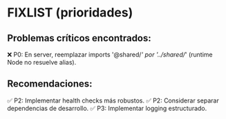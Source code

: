 # FIXLIST (prioridades)
## Problemas críticos encontrados:
❌ P0: En server, reemplazar imports '@shared/*' por '../shared/*' (runtime Node no resuelve alias).

## Recomendaciones:
✅ P2: Implementar health checks más robustos.
✅ P2: Considerar separar dependencias de desarrollo.
✅ P3: Implementar logging estructurado.
